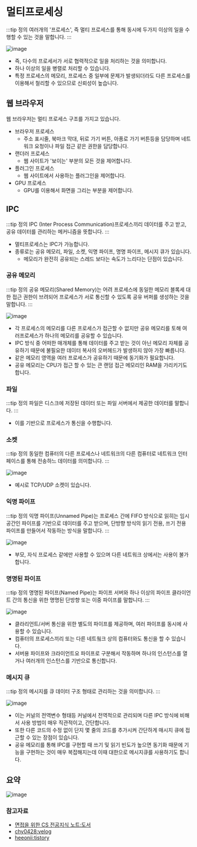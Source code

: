 # 멀티프로세싱

:::tip 정의
여러개의 '프로세스', 즉 멀티 프로세스를 통해 동시에 두가지 이상의 일을 수행할 수 있는 것을 말합니다.
:::

![image](https://user-images.githubusercontent.com/50647845/178086305-4b17ad97-bb46-484b-a109-1fada2e9c135.png)

- 즉, 다수의 프로세서가 서로 협력적으로 일을 처리하는 것을 의미합니다.
- 하나 이상의 일을 병렬로 처리할 수 있습니다.
- 특정 프로세스의 메모리, 프로세스 중 일부에 문제가 발생되더라도 다른 프로세스를 이용해서 철리할 수 있으므로 신뢰성이 높습니다.

## 웹 브라우저

웹 브라우저는 멀티 프로세스 구조를 가지고 있습니다.

- 브라우저 프로세스
    - 주소 표시줄, 북마크 막대, 뒤로 가기 버튼, 아픙로 가기 버튼등을 담당하며 네트워크 요청이나 파일 접근 같은 권한을 담당합니다.
- 랜더러 프로세스
    - 웹 사이트가 '보이는' 부분의 모든 것을 제어합니다.
- 플러그인 프로세스
    - 웹 사이트에서 사용하는 플러그인을 제어합니다.
- GPU 프로세스
    - GPU를 이용해서 화면을 그리는 부분을 제어합니다.

## IPC

:::tip 정의
IPC (Inter Process Communication)프로세스끼리 데이터를 주고 받고, 공유 데이터를 관리하는 메커니즘을 뜻합니다.
:::

- 멀티프로세스는 IPC가 가능합니다.
- 종류로는 공유 메모리, 파일, 소켓, 익명 파이프, 명명 파이프, 메시지 큐가 있습니다.
    - 메모리가 완전히 공유되는 스레드 보다는 속도가 느리다는 단점이 있습니다.

### 공유 메모리

:::tip 정의
공유 메모리(Shared Memory)는 어려 프로세스에 동일한 메모리 블록세 대한 접근 권한이 브려되어 프로세스가 서로 통신할 수 있도록 공유 버퍼를 생성하는 것을 말합니다.
:::

![image](https://user-images.githubusercontent.com/50647845/178087052-10461945-35e4-4cd0-9a33-ed6574efdc1f.png)

- 각 프로세스의 메모리를 다른 프로세스가 접근할 수 없지만 공유 메모리를 토해 여러프로세스가 하나의 메모리를 공유할 수 있습니다.
- IPC 방식 중 어떠한 매개체를 통해 데이터를 주고 받는 것이 아닌 메모리 자체를 공유하기 때문에 불필요한 데이터 복사의 오버헤드가 발생하지 않아 가장 빠릅니다.
- 같은 메모리 영역을 여러 프로세스가 공유하기 때문에 동기화가 필요합니다.
- 공유 메모리는 CPU가 접근 할 수 있는 큰 랜덤 접근 메모리인 RAM을 가리키기도 합니다.

### 파일

:::tip 정의
파일은 디스크에 저장된 데이터 또는 파일 서버에서 제공한 데이터를 말합니다.
:::

- 이를 기반으로 프로세스가 통신을 수행합니다.

### 소켓

:::tip 정의
동일한 컴퓨터의 다른 프로세스나 네트워크의 다른 컴퓨터로 네트워크 인터페이스를 통해 전송하느 데이터를 의미합니다.
:::

![image](https://user-images.githubusercontent.com/50647845/178086976-afc37437-4747-466b-91ce-03d72c10b9b8.png)

- 예시로 TCP/UDP 소켓이 있습니다.

### 익명 파이프

:::tip 정의
익명 파이프(Unnamed Pipe)는 프로세스 간에 FIFO 방식으로 읽히는 임시 공간인 파이프를 기반으로 데이터를 주고 받으며, 단방향 방식의 읽기 전용, 쓰기 전용 파이프를 만들어서 작동하는 방식을 말합니다.
:::

![image](https://user-images.githubusercontent.com/50647845/178086769-f7b77c85-d598-4890-917b-7dc16c7a3348.png)

- 부모, 자식 프로세스 같에만 사용할 수 있으며 다른 네트워크 상에서는 사용이 불가합니다.

### 명명된 파이프

:::tip 정의
명명된 파이프(Named Pipe)는 파이프 서버와 하나 이상의 파이프 클라이언트 간의 통신을 위한 명명된 단방향 또는 이중 파이프를 말합니다.
:::

![image](https://user-images.githubusercontent.com/50647845/178086959-07d7ae88-3f93-4bae-8d10-23ddd1aa4d3f.png)

- 클라리언트/서버 통신을 위한 별도의 파이프를 제공하며, 여러 파이프를 동시에 사용할 수 있습니다.
- 컴퓨터의 프로세스끼리 또는 다른 네트웤크 상의 컴퓨터와도 통신을 할 수 있습니다.
- 서버용 파이프와 크라이언트요 파이프로 구분해서 작동하며 하나의 인스턴스를 열거나 여러개의 인스턴스를 기반으로 통신합니다.

### 메시지 큐

:::tip 정의
메시지를 큐 데이터 구조 형태로 관리하는 것을 의미합니다.
:::

![image](https://user-images.githubusercontent.com/50647845/178086946-3b1563ad-974b-4e53-a544-0dd7949593a7.png)

- 이는 커널의 전역변수 형태등 커널에서 전역적으로 관리되며 다른 IPC 방식에 비해서 사용 방법이 매우 직관적이고, 간단합니다.
- 또한 다른 코드의 수정 없이 단지 몇 줄의 코드를 추가시켜 간단하게 매시지 큐에 접근할 수 있는 장점이 있습니다.
- 공유 메모리를 통해 IPC를 구현할 때 쓰기 및 읽기 빈도가 높으면 동기화 때문에 기능을 구현하는 것이 매우 복잡해지는데 이때 대한으로 메시지큐를 사용하기도 합니다.

## 요약

![image](https://user-images.githubusercontent.com/50647845/178087091-3ffc821b-2c68-4590-8874-6901dba7c2d8.png)

### 참고자료

- [면접을 위한 CS 전공지식 노트:도서](https://www.aladin.co.kr/shop/wproduct.aspx?ItemId=292815727)
- [chy0428:velog](https://velog.io/@chy0428/OS-%EB%A9%80%ED%8B%B0%ED%94%84%EB%A1%9C%EA%B7%B8%EB%9E%98%EB%B0%8D-%EB%A9%80%ED%8B%B0%ED%94%84%EB%A1%9C%EC%84%B8%EC%8B%B1)
- [heeonii:tistory](https://heeonii.tistory.com/13)
